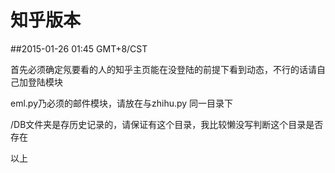 # 知乎版本 

##2015-01-26 01:45 GMT+8/CST

首先必须确定氖要看的人的知乎主页能在没登陆的前提下看到动态，不行的话请自己加登陆模块

eml.py乃必须的邮件模块，请放在与zhihu.py 同一目录下

/DB文件夹是存历史记录的，请保证有这个目录，我比较懒没写判断这个目录是否存在

以上
